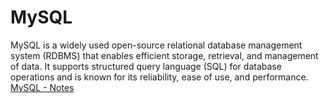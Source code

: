 # MySQL
MySQL is a widely used open-source relational database management system (RDBMS) that enables efficient storage, retrieval, and management of data. It supports structured query language (SQL) for database operations and is known for its reliability, ease of use, and performance.
<br>
<a href="https://www.notion.so/09989b9119b043fa887115343de7c6a5?v=34f679fbaa1b4db6860b87306830ff8c" target="_blank">MySQL - Notes</a>
<br>
